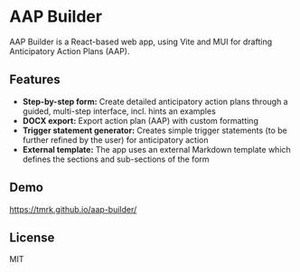 # AAP Builder

AAP Builder is a React-based web app, using Vite and MUI for drafting Anticipatory Action Plans (AAP). 

## Features

- **Step-by-step form:** Create detailed anticipatory action plans through a guided, multi-step interface, incl. hints an examples
- **DOCX export:** Export action plan (AAP) with custom formatting
- **Trigger statement generator:** Creates simple trigger statements (to be further refined by the user) for anticipatory action
- **External template:** The app uses an external Markdown template which defines the sections and sub-sections of the form

## Demo

https://tmrk.github.io/aap-builder/

## License

MIT